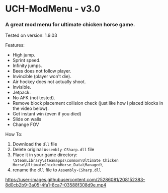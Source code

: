 # UCH-ModMenu - v3.0
### A great mod menu for ultimate chicken horse game.

Tested on version: 1.9.03

Features:
* High jump.
* Sprint speed.
* Infinity jumps.
* Bees does not follow player.
* Invincible (player won't die).
* Air hockey does not actually shoot.
* Invisible.
* Jetpack.
* No AFK (not tested).
* Remove block placement collision check (just like how i placed blocks in the video below).
* Get instant win (even if you died)
* Slide on walls
* Change FOV

How To:
1) Download the `dll` file
2) Delete original `Assembly-CSharp.dll` file
3) Place it in your game directory: `\SteamLibrary\steamapps\common\Ultimate Chicken Horse\UltimateChickenHorse_Data\Managed\`
4) rename the `dll` file to `Assembly-CSharp.dll`


https://user-images.githubusercontent.com/25286081/208152383-8d0cb2b9-3a05-4fa1-8ca7-03588f308d9e.mp4

